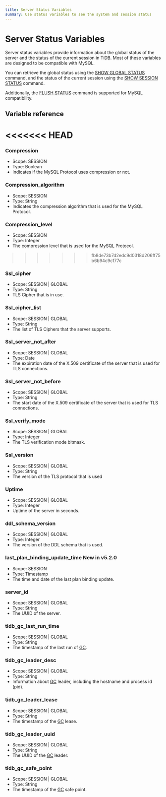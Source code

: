 ```yaml
---
title: Server Status Variables
summary: Use status variables to see the system and session status
---
```


# Server Status Variables

Server status variables provide information about the global status of the server and the status of the current session in TiDB. Most of these variables are designed to be compatible with MySQL.

You can retrieve the global status using the [SHOW GLOBAL STATUS](/sql-statements/sql-statement-show-status.md) command, and the status of the current session using the [SHOW SESSION STATUS](/sql-statements/sql-statement-show-status.md) command. 

Additionally, the [FLUSH STATUS](/sql-statements/sql-statement-flush-status.md) command is supported for MySQL compatibility.

## Variable reference

<<<<<<< HEAD
=======
### Compression

- Scope: SESSION
- Type: Boolean
- Indicates if the MySQL Protocol uses compression or not.

### Compression_algorithm

- Scope: SESSION
- Type: String
- Indicates the compression algorithm that is used for the MySQL Protocol.

### Compression_level

- Scope: SESSION
- Type: Integer
- The compression level that is used for the MySQL Protocol.

>>>>>>> fb8de73b7d2edc9d0318d206ff75b6b94c9c177c
### Ssl_cipher

- Scope: SESSION | GLOBAL
- Type: String
- TLS Cipher that is in use.

### Ssl_cipher_list

- Scope: SESSION | GLOBAL
- Type: String
- The list of TLS Ciphers that the server supports.

### Ssl_server_not_after

- Scope: SESSION | GLOBAL
- Type: Date
- The expiration date of the X.509 certificate of the server that is used for TLS connections.

### Ssl_server_not_before

- Scope: SESSION | GLOBAL
- Type: String
- The start date of the X.509 certificate of the server that is used for TLS connections.

### Ssl_verify_mode

- Scope: SESSION | GLOBAL
- Type: Integer
- The TLS verification mode bitmask.

### Ssl_version

- Scope: SESSION | GLOBAL
- Type: String
- The version of the TLS protocol that is used

### Uptime

- Scope: SESSION | GLOBAL
- Type: Integer
- Uptime of the server in seconds.

### ddl_schema_version

- Scope: SESSION | GLOBAL
- Type: Integer
- The version of the DDL schema that is used.

### last_plan_binding_update_time <span class="version-mark">New in v5.2.0</span>

- Scope: SESSION
- Type: Timestamp
- The time and date of the last plan binding update.

### server_id

- Scope: SESSION | GLOBAL
- Type: String
- The UUID of the server.

### tidb_gc_last_run_time

- Scope: SESSION | GLOBAL
- Type: String
- The timestamp of the last run of [GC](/garbage-collection-overview.md).

### tidb_gc_leader_desc

- Scope: SESSION | GLOBAL
- Type: String
- Information about [GC](/garbage-collection-overview.md) leader, including the hostname and process id (pid).

### tidb_gc_leader_lease

- Scope: SESSION | GLOBAL
- Type: String
- The timestamp of the [GC](/garbage-collection-overview.md) lease.

### tidb_gc_leader_uuid

- Scope: SESSION | GLOBAL
- Type: String
- The UUID of the [GC](/garbage-collection-overview.md) leader.

### tidb_gc_safe_point

- Scope: SESSION | GLOBAL
- Type: String
- The timestamp of the [GC](/garbage-collection-overview.md) safe point.

